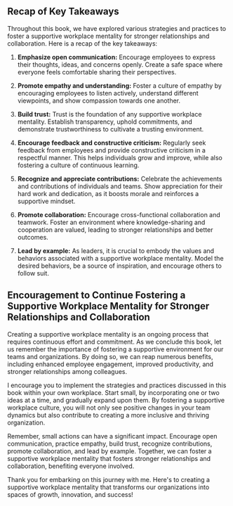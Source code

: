 
Recap of Key Takeaways
----------------------

Throughout this book, we have explored various strategies and practices to foster a supportive workplace mentality for stronger relationships and collaboration. Here is a recap of the key takeaways:

1. **Emphasize open communication:** Encourage employees to express their thoughts, ideas, and concerns openly. Create a safe space where everyone feels comfortable sharing their perspectives.

2. **Promote empathy and understanding:** Foster a culture of empathy by encouraging employees to listen actively, understand different viewpoints, and show compassion towards one another.

3. **Build trust:** Trust is the foundation of any supportive workplace mentality. Establish transparency, uphold commitments, and demonstrate trustworthiness to cultivate a trusting environment.

4. **Encourage feedback and constructive criticism:** Regularly seek feedback from employees and provide constructive criticism in a respectful manner. This helps individuals grow and improve, while also fostering a culture of continuous learning.

5. **Recognize and appreciate contributions:** Celebrate the achievements and contributions of individuals and teams. Show appreciation for their hard work and dedication, as it boosts morale and reinforces a supportive mindset.

6. **Promote collaboration:** Encourage cross-functional collaboration and teamwork. Foster an environment where knowledge-sharing and cooperation are valued, leading to stronger relationships and better outcomes.

7. **Lead by example:** As leaders, it is crucial to embody the values and behaviors associated with a supportive workplace mentality. Model the desired behaviors, be a source of inspiration, and encourage others to follow suit.

Encouragement to Continue Fostering a Supportive Workplace Mentality for Stronger Relationships and Collaboration
-----------------------------------------------------------------------------------------------------------------

Creating a supportive workplace mentality is an ongoing process that requires continuous effort and commitment. As we conclude this book, let us remember the importance of fostering a supportive environment for our teams and organizations. By doing so, we can reap numerous benefits, including enhanced employee engagement, improved productivity, and stronger relationships among colleagues.

I encourage you to implement the strategies and practices discussed in this book within your own workplace. Start small, by incorporating one or two ideas at a time, and gradually expand upon them. By fostering a supportive workplace culture, you will not only see positive changes in your team dynamics but also contribute to creating a more inclusive and thriving organization.

Remember, small actions can have a significant impact. Encourage open communication, practice empathy, build trust, recognize contributions, promote collaboration, and lead by example. Together, we can foster a supportive workplace mentality that fosters stronger relationships and collaboration, benefiting everyone involved.

Thank you for embarking on this journey with me. Here's to creating a supportive workplace mentality that transforms our organizations into spaces of growth, innovation, and success!
